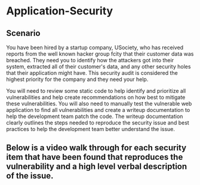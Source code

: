 # Application-Security
## Scenario
You have been hired by a startup company, USociety, who has received reports from the well known hacker group fcity that their customer data was breached. They need you to identify how the attackers got into their system, extracted all of their customer's data, and any other security holes that their application might have. This security audit is considered the highest priority for the company and they need your help.

You will need to review some static code to help identify and prioritize all vulnerabilities and help create recommendations on how best to mitigate these vulnerabilities. You will also need to manually test the vulnerable web application to find all vulnerabilities and create a writeup documentation to help the development team patch the code. The writeup documentation clearly outlines the steps needed to reproduce the security issue and best practices to help the development team better understand the issue.

## Below is a video walk through for each security item that have been found that reproduces the vulnerability and a high level verbal description of the issue.
